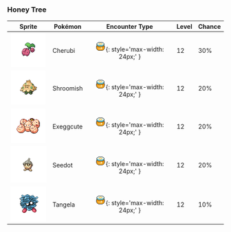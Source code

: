 ### Honey Tree

| Sprite | Pokémon | Encounter Type | Level | Chance |
|:------:|---------|:--------------:|-------|--------|
| ![Cherubi](../../assets/sprites/cherubi/front.gif) | Cherubi | ![Honey Tree](../../assets/encounter_types/honey_tree.png){: style='max-width: 24px;' } | 12 | 30% |
| ![Shroomish](../../assets/sprites/shroomish/front.gif) | Shroomish | ![Honey Tree](../../assets/encounter_types/honey_tree.png){: style='max-width: 24px;' } | 12 | 20% |
| ![Exeggcute](../../assets/sprites/exeggcute/front.gif) | Exeggcute | ![Honey Tree](../../assets/encounter_types/honey_tree.png){: style='max-width: 24px;' } | 12 | 20% |
| ![Seedot](../../assets/sprites/seedot/front.gif) | Seedot | ![Honey Tree](../../assets/encounter_types/honey_tree.png){: style='max-width: 24px;' } | 12 | 20% |
| ![Tangela](../../assets/sprites/tangela/front.gif) | Tangela | ![Honey Tree](../../assets/encounter_types/honey_tree.png){: style='max-width: 24px;' } | 12 | 10% |

